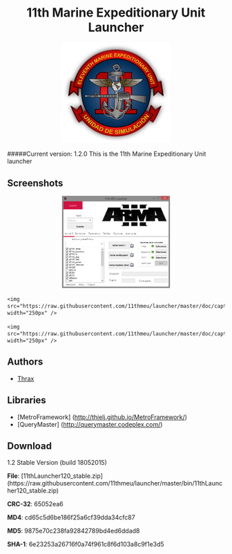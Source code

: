 <h1 align="center">11th Marine Expeditionary Unit Launcher</h1>
<p align="center">
	<img src="https://raw.githubusercontent.com/11thmeu/launcher/master/doc/logo-transparent.png" width="250px" />
</p>

#####Current version: 1.2.0
This is the 11th Marine Expeditionary Unit launcher


## Screenshots
<p align="center">
	<img src="https://raw.githubusercontent.com/11thmeu/launcher/master/doc/capture1.png" width="250px" />

	<img src="https://raw.githubusercontent.com/11thmeu/launcher/master/doc/capture2.png" width="250px" />

	<img src="https://raw.githubusercontent.com/11thmeu/launcher/master/doc/capture3.png" width="250px" />
</p>

## Authors
 * [Thrax](https://github.com/Thraxs/)

 
## Libraries
 * [MetroFramework] (http://thielj.github.io/MetroFramework/) 
 * [QueryMaster] (http://querymaster.codeplex.com/) 
 
 
## Download
1.2 Stable Version (build 18052015)
<p><b>File</b>: [11thLauncher120_stable.zip] (https://raw.githubusercontent.com/11thmeu/launcher/master/bin/11thLauncher120_stable.zip)</p>
<p><b>CRC-32</b>: 65052ea6</p>
<p><b>MD4</b>: cd65c5d6be186f25a6cf39dda34cfc87</p>
<p><b>MD5</b>: 9875e70c238fa92842789bd4ed6ddad8</p>
<p><b>SHA-1</b>: 6e23253a26716f0a74f961c8f6d103a8c9f1e3d5</p>

